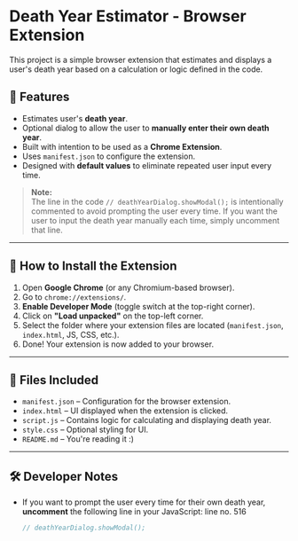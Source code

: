 # Death Year Estimator - Browser Extension

This project is a simple browser extension that estimates and displays a user's death year based on a calculation or logic defined in the code.

## 🚀 Features

- Estimates user's **death year**.
- Optional dialog to allow the user to **manually enter their own death year**.
- Built with intention to be used as a **Chrome Extension**.
- Uses `manifest.json` to configure the extension.
- Designed with **default values** to eliminate repeated user input every time.

> **Note:**  
> The line in the code `// deathYearDialog.showModal();` is intentionally commented  to avoid prompting the user every time. If you want the user to input the death year manually each time, simply uncomment that line.

---

## 🧩 How to Install the Extension

1. Open **Google Chrome** (or any Chromium-based browser).
2. Go to `chrome://extensions/`.
3. **Enable Developer Mode** (toggle switch at the top-right corner).
4. Click on **"Load unpacked"** on the top-left corner.
5. Select the folder where your extension files are located (`manifest.json`, `index.html`, JS, CSS, etc.).
6. Done! Your extension is now added to your browser.

---

## 📁 Files Included

- `manifest.json` – Configuration for the browser extension.
- `index.html` – UI displayed when the extension is clicked.
- `script.js` – Contains logic for calculating and displaying death year.
- `style.css` – Optional styling for UI.
- `README.md` – You're reading it :)

---

## 🛠 Developer Notes

- If you want to prompt the user every time for their own death year, **uncomment** the following line in your JavaScript: line no. 516
  ```js
  // deathYearDialog.showModal();
  ```
